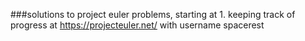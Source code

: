 ###solutions to project euler problems, starting at 1. keeping track of progress at https://projecteuler.net/ with username spacerest

